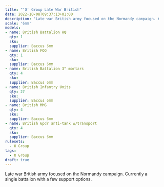 ```yaml
---
title: "'O' Group Late War British"
date: 2022-10-08T09:37:13+01:00
description: "Late war British army focused on the Normandy campaign. Currently a single battalion with a few support options."
scale: '6mm'
models:
- name: British Battalion HQ
  qty: 1
  sku: 
  supplier: Baccus 6mm
- name: British FOO
  qty: 1
  sku: 
  supplier: Baccus 6mm
- name: British Battalion 3" mortars
  qty: 4
  sku: 
  supplier: Baccus 6mm
- name: British Infantry Units
  qty: 27
  sku: 
  supplier: Baccus 6mm
- name: British MMG
  qty: 4
  sku: 
  supplier: Baccus 6mm
- name: British 6pdr anti-tank w/transport
  qty: 4
  sku: 
  supplier: Baccus 6mm
rulesets:
  - O Group
tags:
  - O Group
draft: true
---
```


Late war British army focused on the Normandy campaign. Currently a single battalion with a few support options.
